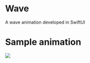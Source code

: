 # Wave
A wave animation developed in SwiftUI

# Sample animation
![](https://github.com/manuelmantony/Wave/main/sample/sample_wave.gif)
